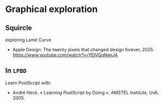 # Graphical exploration

## Squircle
exploring Lamé Curve

- Apple Design: The twenty pixels that changed design forever, 2025. https://www.youtube.com/watch?v=YElVQqNwrJ4.

## In ``LPBD``
Learn PostScript with:
- André Heck. « Learning PostScript by Doing ». AMSTEL Institute, UvA, 2005.
